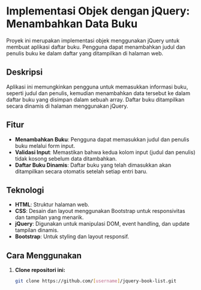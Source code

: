 # Implementasi Objek dengan jQuery: Menambahkan Data Buku

Proyek ini merupakan implementasi objek menggunakan jQuery untuk membuat aplikasi daftar buku. Pengguna dapat menambahkan judul dan penulis buku ke dalam daftar yang ditampilkan di halaman web.

## Deskripsi
Aplikasi ini memungkinkan pengguna untuk memasukkan informasi buku, seperti judul dan penulis, kemudian menambahkan data tersebut ke dalam daftar buku yang disimpan dalam sebuah array. Daftar buku ditampilkan secara dinamis di halaman menggunakan jQuery.

## Fitur
- **Menambahkan Buku**: Pengguna dapat memasukkan judul dan penulis buku melalui form input.
- **Validasi Input**: Memastikan bahwa kedua kolom input (judul dan penulis) tidak kosong sebelum data ditambahkan.
- **Daftar Buku Dinamis**: Daftar buku yang telah dimasukkan akan ditampilkan secara otomatis setelah setiap entri baru.

## Teknologi
- **HTML**: Struktur halaman web.
- **CSS**: Desain dan layout menggunakan Bootstrap untuk responsivitas dan tampilan yang menarik.
- **jQuery**: Digunakan untuk manipulasi DOM, event handling, dan update tampilan dinamis.
- **Bootstrap**: Untuk styling dan layout responsif.

## Cara Menggunakan
1. **Clone repositori ini:**
   ```bash
   git clone https://github.com/[username]/jquery-book-list.git
